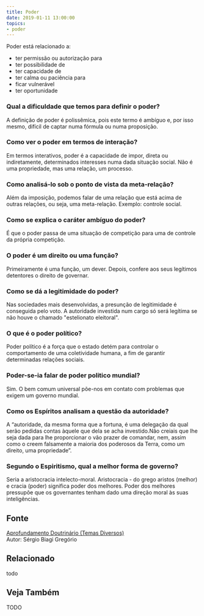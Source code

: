 ```yaml
---
title: Poder
date: 2019-01-11 13:00:00
topics: 
- poder 
---
```


Poder está relacionado a:
* ter permissão ou autorização para
* ter possibilidade de
* ter capacidade de
* ter calma ou paciência para
* ficar vulnerável
* ter oportunidade

### Qual a dificuldade que temos para definir o poder?
A definição de poder é polissêmica, pois este termo é ambíguo e, por
isso mesmo, difícil de captar numa fórmula ou numa proposição.

### Como ver o poder em termos de interação?
Em termos interativos, poder é a capacidade de impor, direta ou
indiretamente, determinados interesses numa dada situação social. Não
é uma propriedade, mas uma relação, um processo.

### Como analisá-lo sob o ponto de vista da meta-relação?
Além da imposição, podemos falar de uma relação que está acima de
outras relações, ou seja, uma meta-relação. Exemplo: controle social.

### Como se explica o caráter ambíguo do poder?
É que o poder passa de uma situação de competição para uma de controle
da própria competição.

### O poder é um direito ou uma função?
Primeiramente é uma função, um dever. Depois, confere aos seus
legítimos detentores o direito de governar.

### Como se dá a legitimidade do poder?
Nas sociedades mais desenvolvidas, a presunção de legitimidade é
conseguida pelo voto. A autoridade investida num cargo só será legítima
se não houve o chamado "estelionato eleitoral".

### O que é o poder político?
Poder político é a força que o estado detém para controlar o
comportamento de uma coletividade humana, a fim de garantir determinadas
relações sociais.

### Poder-se-ia falar de poder politico mundial?
Sim. O bem comum universal põe-nos em contato com problemas que exigem
um governo mundial.

### Como os Espíritos analisam a questão da autoridade?
A “autoridade, da mesma forma que a fortuna, é uma delegação da qual
serão pedidas contas àquele que dela se acha investido.Não creiais que
lhe seja dada para lhe proporcionar o vão prazer de comandar, nem, assim
como o creem falsamente a maioria dos poderosos da Terra, como um
direito, uma propriedade”.

### Segundo o Espiritismo, qual a melhor forma de governo?
Seria a aristocracia intelecto-moral. Aristocracia - do grego
aristos (melhor) e cracia (poder) significa poder dos melhores.
Poder dos melhores pressupõe que os governantes tenham dado uma direção
moral às suas inteligências.

## Fonte
[Aprofundamento Doutrinário (Temas Diversos)](https://sites.google.com/view/aprofundamentodoutrinario/poder)  
Autor: Sérgio Biagi Gregório



## Relacionado
todo

## Veja Também
TODO


